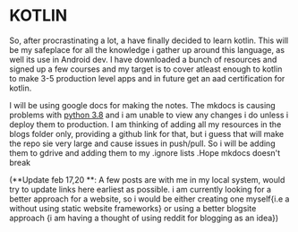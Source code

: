 # KOTLIN

So, after procrastinating a lot, a have finally decided to learn kotlin.
This will be my safeplace for all the knowledge i gather up around this language, 
as well its use in Android dev.
I have downloaded a bunch of resources and signed up a few courses and my target
is to cover atleast enough to kotlin to make 3-5 production level apps and in 
future get an aad certification for kotlin.

I will be using google docs for making the notes. The mkdocs is causing 
problems with [python 3.8](https://github.com/mkdocs/mkdocs/issues/1885) and i 
am unable to view any changes i do unless i deploy them to production. I am 
thinking of adding all my resources in the blogs folder only, providing a github
link for that, but i guess that will make the repo sie very large and cause 
issues in push/pull. So i will be adding them to gdrive and adding them to my 
.ignore lists .Hope mkdocs doesn't break 

(**Update feb 17,20 **: A few posts are with me in my local system, would try to update links here earliest as possible. i am currently looking for a better approach for a website, so i would be either creating one myself{i.e a without using static website frameworks} or using a better blogsite approach {i am having a thought of using reddit for blogging as an idea})